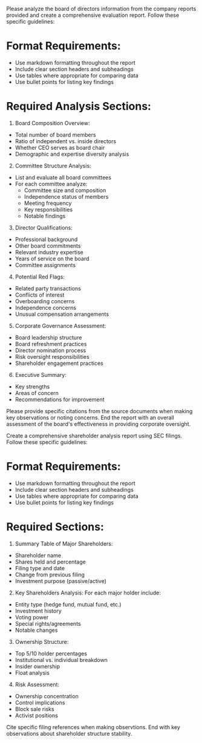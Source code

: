 Please analyze the board of directors information from the company reports provided and create a comprehensive evaluation report. Follow these specific guidelines:

# Format Requirements:
- Use markdown formatting throughout the report
- Include clear section headers and subheadings
- Use tables where appropriate for comparing data
- Use bullet points for listing key findings

# Required Analysis Sections:

1. Board Composition Overview:
- Total number of board members
- Ratio of independent vs. inside directors
- Whether CEO serves as board chair
- Demographic and expertise diversity analysis

2. Committee Structure Analysis:
- List and evaluate all board committees
- For each committee analyze:
  * Committee size and composition
  * Independence status of members
  * Meeting frequency
  * Key responsibilities
  * Notable findings

3. Director Qualifications:
- Professional background
- Other board commitments
- Relevant industry expertise
- Years of service on the board
- Committee assignments

4. Potential Red Flags:
- Related party transactions
- Conflicts of interest
- Overboarding concerns
- Independence concerns
- Unusual compensation arrangements

5. Corporate Governance Assessment:
- Board leadership structure
- Board refreshment practices
- Director nomination process
- Risk oversight responsibilities
- Shareholder engagement practices

6. Executive Summary:
- Key strengths
- Areas of concern
- Recommendations for improvement

Please provide specific citations from the source documents when making key observations or noting concerns. End the report with an overall assessment of the board's effectiveness in providing corporate oversight.




Create a comprehensive shareholder analysis report using SEC filings.
Follow these specific guidelines:

# Format Requirements:
- Use markdown formatting throughout the report
- Include clear section headers and subheadings
- Use tables where appropriate for comparing data
- Use bullet points for listing key findings

# Required Sections:

1. Summary Table of Major Shareholders:
- Shareholder name
- Shares held and percentage
- Filing type and date
- Change from previous filing
- Investment purpose (passive/active)

2. Key Shareholders Analysis:
For each major holder include:
- Entity type (hedge fund, mutual fund, etc.)
- Investment history
- Voting power
- Special rights/agreements
- Notable changes

3. Ownership Structure:
- Top 5/10 holder percentages
- Institutional vs. individual breakdown
- Insider ownership
- Float analysis

4. Risk Assessment:
- Ownership concentration
- Control implications
- Block sale risks
- Activist positions

Cite specific filing references when making observtions.
End with key observations about shareholder structure stability.